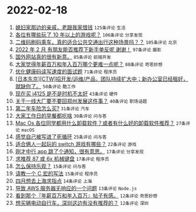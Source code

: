 # 2022-02-18

1. [媳妇家那边的亲戚，老跟我家借钱](https://www.v2ex.com/t/834774) `125条评论` `生活`
1. [各位有哪些玩了 10 年以上的游戏呢？](https://www.v2ex.com/t/834816) `106条评论` `分享发现`
1. [二维码刷码乘车，真的适合公共交通出行这种场景吗？？](https://www.v2ex.com/t/834736) `105条评论` `北京`
1. [2022 年 2 月 有朋友能否推荐下新手单反呢 谢谢！](https://www.v2ex.com/t/834680) `97条评论` `摄影`
1. [国外网站真的很有新意。](https://www.v2ex.com/t/834703) `85条评论` `前端开发`
1. [大家觉得年薪百万和年入百万哪个更难一点呢？](https://www.v2ex.com/t/834719) `80条评论` `奇思妙想`
1. [优化健康码读写速度的面试题](https://www.v2ex.com/t/834691) `71条评论` `程序员`
1. [[日本东京][CTW]招开发/运维/产品，团队持续扩大中；新办公室已经租好，就缺你了。](https://www.v2ex.com/t/834699) `50条评论` `酷工作`
1. [现在买 j4125 是不是时机不太好](https://www.v2ex.com/t/834717) `43条评论` `硬件`
1. [关于一线大厂要不要回郑州发展这件事？](https://www.v2ex.com/t/834681) `40条评论` `职场话题`
1. [第二年车险怎么买?](https://www.v2ex.com/t/834683) `31条评论` `汽车`
1. [大家工作日的早餐都吃啥](https://www.v2ex.com/t/834860) `30条评论` `问与答`
1. [Mac Os 各位同学都用什么卸载软件？或者有什么好的卸载软件推荐？](https://www.v2ex.com/t/834735) `27条评论` `macOS`
1. [感觉自己被写进了死循环](https://www.v2ex.com/t/834805) `25条评论` `问与答`
1. [适合俩人一起玩的 switch 游戏有哪些？](https://www.v2ex.com/t/834741) `22条评论` `游戏`
1. [刚才中行 app 跳了个通知，很有意思。](https://www.v2ex.com/t/834824) `17条评论` `分享发现`
1. [求推荐 87 或 6x 机械键盘](https://www.v2ex.com/t/834726) `17条评论` `程序员`
1. [怎么保持乐观？](https://www.v2ex.com/t/834742) `15条评论` `问与答`
1. [请教一个 C 宏的写法](https://www.v2ex.com/t/834690) `15条评论` `程序员`
1. [四月想去上海求指点](https://www.v2ex.com/t/834797) `14条评论` `上海`
1. [导致 AWS 服务器无响应的一个问题](https://www.v2ex.com/t/834796) `13条评论` `Node.js`
1. [看到那个『年薪百万和年入百万』帖子有感。](https://www.v2ex.com/t/834850) `12条评论` `奇思妙想`
1. [想买辆电动自行车，深圳这边有没有推荐的？](https://www.v2ex.com/t/834777) `12条评论` `深圳`
